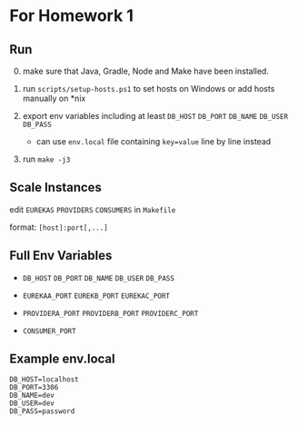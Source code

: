 # For Homework 1

## Run
0. make sure that Java, Gradle, Node and Make have been installed.

1. run `scripts/setup-hosts.ps1` to set hosts on Windows or add hosts manually on *nix
   
2. export env variables including at least `DB_HOST` `DB_PORT` `DB_NAME` `DB_USER` `DB_PASS`
    
    - can use `env.local` file containing `key=value` line by line instead 
   
3. run `make -j3`

## Scale Instances

edit `EUREKAS` `PROVIDERS` `CONSUMERS` in `Makefile`

format: `[host]:port[,...]`

## Full Env Variables

- `DB_HOST` `DB_PORT` `DB_NAME` `DB_USER` `DB_PASS`
  
- `EUREKAA_PORT` `EUREKB_PORT` `EUREKAC_PORT`
  
- `PROVIDERA_PORT` `PROVIDERB_PORT` `PROVIDERC_PORT`

- `CONSUMER_PORT`

## Example env.local

```text
DB_HOST=localhost
DB_PORT=3306
DB_NAME=dev
DB_USER=dev
DB_PASS=password
```